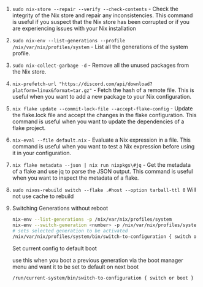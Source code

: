 1. `sudo nix-store --repair --verify --check-contents` - Check the integrity of the Nix store and repair any inconsistencies. This command is useful if you suspect that the Nix store has been corrupted or if you are experiencing issues with your Nix installation
2. `sudo nix-env --list-generations --profile /nix/var/nix/profiles/system` - List all the generations of the system profile.

3. `sudo nix-collect-garbage -d` - Remove all the unused packages from the Nix store.

4. `nix-prefetch-url "https://discord.com/api/download?platform=linux&format=tar.gz"` - Fetch the hash of a remote file. This is useful when you want to add a new package to your Nix configuration.

5. `nix flake update --commit-lock-file --accept-flake-config` - Update the flake.lock file and accept the changes in the flake configuration. This command is useful when you want to update the dependencies of a flake project.

6. `nix-eval --file default.nix` - Evaluate a Nix expression in a file. This command is useful when you want to test a Nix expression before using it in your configuration.

7. `nix flake metadata --json | nix run nixpkgs\#jq` - Get the metadata of a flake and use jq to parse the JSON output. This command is useful when you want to inspect the metadata of a flake.

8. `sudo nixos-rebuild switch --flake .#host --option tarball-ttl 0` Will not use cache to rebuild

9. Switching Generations without reboot

   ```bash
   nix-env --list-generations -p /nix/var/nix/profiles/system
   nix-env --switch-generation <number> -p /nix/var/nix/profiles/system
   # sets selected generation to be activated
   /nix/var/nix/profiles/system/bin/switch-to-configuration { switch or boot }
   ```

   Set current config to default boot

   use this when you boot a previous generation via the boot manager menu and want it to be set to default on next boot

   `/run/current-system/bin/switch-to-configuration { switch or boot }`
